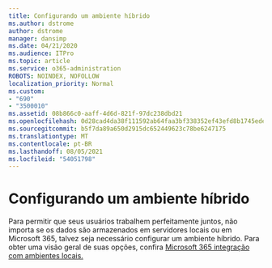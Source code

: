 ```yaml
---
title: Configurando um ambiente híbrido
ms.author: dstrome
author: dstrome
manager: dansimp
ms.date: 04/21/2020
ms.audience: ITPro
ms.topic: article
ms.service: o365-administration
ROBOTS: NOINDEX, NOFOLLOW
localization_priority: Normal
ms.custom:
- "690"
- "3500010"
ms.assetid: 08b866c0-aaff-4d6d-821f-97dc238dbd21
ms.openlocfilehash: 0d28cad4da38f111592ab64faa3bf338352ef43efd8b1745ede3498efffb9a4f
ms.sourcegitcommit: b5f7da89a650d2915dc652449623c78be6247175
ms.translationtype: MT
ms.contentlocale: pt-BR
ms.lasthandoff: 08/05/2021
ms.locfileid: "54051798"
---
```

# <a name="setting-up-a-hybrid-environment"></a>Configurando um ambiente híbrido

Para permitir que seus usuários trabalhem perfeitamente juntos, não importa se os dados são armazenados em servidores locais ou em Microsoft 365, talvez seja necessário configurar um ambiente híbrido. Para obter uma visão geral de suas opções, confira [Microsoft 365 integração com ambientes locais.](https://docs.microsoft.com/office365/enterprise/office-365-integration)
  